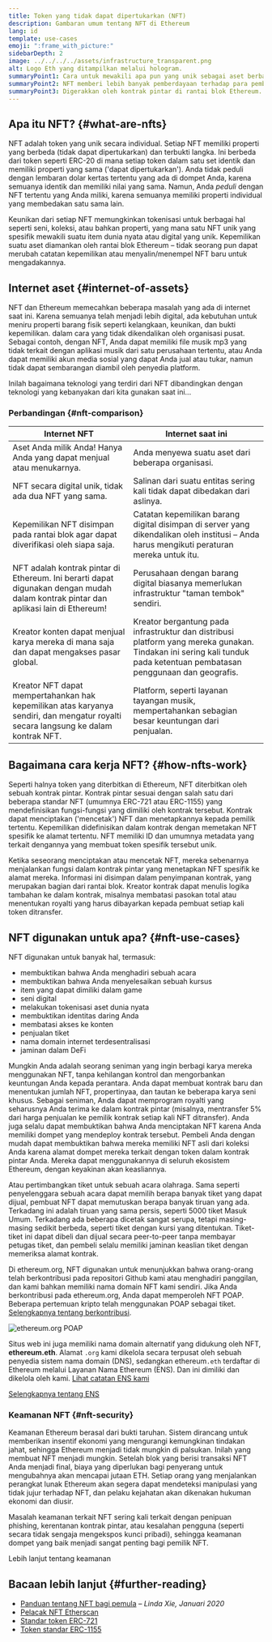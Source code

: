 ```yaml
---
title: Token yang tidak dapat dipertukarkan (NFT)
description: Gambaran umum tentang NFT di Ethereum
lang: id
template: use-cases
emoji: ":frame_with_picture:"
sidebarDepth: 2
image: ../../../../assets/infrastructure_transparent.png
alt: Logo Eth yang ditampilkan melalui hologram.
summaryPoint1: Cara untuk mewakili apa pun yang unik sebagai aset berbasis Ethereum.
summaryPoint2: NFT memberi lebih banyak pemberdayaan terhadap para pembuat konten daripada sebelumnya.
summaryPoint3: Digerakkan oleh kontrak pintar di rantai blok Ethereum.
---
```


## Apa itu NFT? {#what-are-nfts}

NFT adalah token yang unik secara individual. Setiap NFT memiliki properti yang berbeda (tidak dapat dipertukarkan) dan terbukti langka. Ini berbeda dari token seperti ERC-20 di mana setiap token dalam satu set identik dan memiliki properti yang sama ('dapat dipertukarkan'). Anda tidak peduli dengan lembaran dolar kertas tertentu yang ada di dompet Anda, karena semuanya identik dan memiliki nilai yang sama. Namun, Anda _peduli_ dengan NFT tertentu yang Anda miliki, karena semuanya memiliki properti individual yang membedakan satu sama lain.

Keunikan dari setiap NFT memungkinkan tokenisasi untuk berbagai hal seperti seni, koleksi, atau bahkan properti, yang mana satu NFT unik yang spesifik mewakili suatu item dunia nyata atau digital yang unik. Kepemilikan suatu aset diamankan oleh rantai blok Ethereum – tidak seorang pun dapat merubah catatan kepemilikan atau menyalin/menempel NFT baru untuk mengadakannya.

<YouTube id="Xdkkux6OxfM" />

## Internet aset {#internet-of-assets}

NFT dan Ethereum memecahkan beberapa masalah yang ada di internet saat ini. Karena semuanya telah menjadi lebih digital, ada kebutuhan untuk meniru properti barang fisik seperti kelangkaan, keunikan, dan bukti kepemilikan. dalam cara yang tidak dikendalikan oleh organisasi pusat. Sebagai contoh, dengan NFT, Anda dapat memiliki file musik mp3 yang tidak terkait dengan aplikasi musik dari satu perusahaan tertentu, atau Anda dapat memiliki akun media sosial yang dapat Anda jual atau tukar, namun tidak dapat sembarangan diambil oleh penyedia platform.

Inilah bagaimana teknologi yang terdiri dari NFT dibandingkan dengan teknologi yang kebanyakan dari kita gunakan saat ini...

### Perbandingan {#nft-comparison}

| Internet NFT                                                                                                                        | Internet saat ini                                                                                                                                                      |
| ----------------------------------------------------------------------------------------------------------------------------------- | ---------------------------------------------------------------------------------------------------------------------------------------------------------------------- |
| Aset Anda milik Anda! Hanya Anda yang dapat menjual atau menukarnya.                                                                | Anda menyewa suatu aset dari beberapa organisasi.                                                                                                                      |
| NFT secara digital unik, tidak ada dua NFT yang sama.                                                                               | Salinan dari suatu entitas sering kali tidak dapat dibedakan dari aslinya.                                                                                             |
| Kepemilikan NFT disimpan pada rantai blok agar dapat diverifikasi oleh siapa saja.                                                  | Catatan kepemilikan barang digital disimpan di server yang dikendalikan oleh institusi – Anda harus mengikuti peraturan mereka untuk itu.                              |
| NFT adalah kontrak pintar di Ethereum. Ini berarti dapat digunakan dengan mudah dalam kontrak pintar dan aplikasi lain di Ethereum! | Perusahaan dengan barang digital biasanya memerlukan infrastruktur "taman tembok" sendiri.                                                                             |
| Kreator konten dapat menjual karya mereka di mana saja dan dapat mengakses pasar global.                                            | Kreator bergantung pada infrastruktur dan distribusi platform yang mereka gunakan. Tindakan ini sering kali tunduk pada ketentuan pembatasan penggunaan dan geografis. |
| Kreator NFT dapat mempertahankan hak kepemilikan atas karyanya sendiri, dan mengatur royalti secara langsung ke dalam kontrak NFT.  | Platform, seperti layanan tayangan musik, mempertahankan sebagian besar keuntungan dari penjualan.                                                                     |

## Bagaimana cara kerja NFT? {#how-nfts-work}

Seperti halnya token yang diterbitkan di Ethereum, NFT diterbitkan oleh sebuah kontrak pintar. Kontrak pintar sesuai dengan salah satu dari beberapa standar NFT (umumnya ERC-721 atau ERC-1155) yang mendefinisikan fungsi-fungsi yang dimiliki oleh kontrak tersebut. Kontrak dapat menciptakan ('mencetak') NFT dan menetapkannya kepada pemilik tertentu. Kepemilikan didefinisikan dalam kontrak dengan memetakan NFT spesifik ke alamat tertentu. NFT memiliki ID dan umumnya metadata yang terkait dengannya yang membuat token spesifik tersebut unik.

Ketika seseorang menciptakan atau mencetak NFT, mereka sebenarnya menjalankan fungsi dalam kontrak pintar yang menetapkan NFT spesifik ke alamat mereka. Informasi ini disimpan dalam penyimpanan kontrak, yang merupakan bagian dari rantai blok. Kreator kontrak dapat menulis logika tambahan ke dalam kontrak, misalnya membatasi pasokan total atau menentukan royalti yang harus dibayarkan kepada pembuat setiap kali token ditransfer.

## NFT digunakan untuk apa? {#nft-use-cases}

NFT digunakan untuk banyak hal, termasuk:

- membuktikan bahwa Anda menghadiri sebuah acara
- membuktikan bahwa Anda menyelesaikan sebuah kursus
- item yang dapat dimiliki dalam game
- seni digital
- melakukan tokenisasi aset dunia nyata
- membuktikan identitas daring Anda
- membatasi akses ke konten
- penjualan tiket
- nama domain internet terdesentralisasi
- jaminan dalam DeFi

Mungkin Anda adalah seorang seniman yang ingin berbagi karya mereka menggunakan NFT, tanpa kehilangan kontrol dan mengorbankan keuntungan Anda kepada perantara. Anda dapat membuat kontrak baru dan menentukan jumlah NFT, propertinyaa, dan tautan ke beberapa karya seni khusus. Sebagai seniman, Anda dapat memprogram royalti yang seharusnya Anda terima ke dalam kontrak pintar (misalnya, mentransfer 5% dari harga penjualan ke pemilik kontrak setiap kali NFT ditransfer). Anda juga selalu dapat membuktikan bahwa Anda menciptakan NFT karena Anda memiliki dompet yang mendeploy kontrak tersebut. Pembeli Anda dengan mudah dapat membuktikan bahwa mereka memiliki NFT asli dari koleksi Anda karena alamat dompet mereka terkait dengan token dalam kontrak pintar Anda. Mereka dapat menggunakannya di seluruh ekosistem Ethereum, dengan keyakinan akan keasliannya.

Atau pertimbangkan tiket untuk sebuah acara olahraga. Sama seperti penyelenggara sebuah acara dapat memilih berapa banyak tiket yang dapat dijual, pembuat NFT dapat memutuskan berapa banyak tiruan yang ada. Terkadang ini adalah tiruan yang sama persis, seperti 5000 tiket Masuk Umum. Terkadang ada beberapa dicetak sangat serupa, tetapi masing-masing sedikit berbeda, seperti tiket dengan kursi yang ditentukan. Tiket-tiket ini dapat dibeli dan dijual secara peer-to-peer tanpa membayar petugas tiket, dan pembeli selalu memiliki jaminan keaslian tiket dengan memeriksa alamat kontrak.

Di ethereum.org, NFT digunakan untuk menunjukkan bahwa orang-orang telah berkontribusi pada repositori Github kami atau menghadiri panggilan, dan kami bahkan memiliki nama domain NFT kami sendiri. Jika Anda berkontribusi pada ethereum.org, Anda dapat memperoleh NFT POAP. Beberapa pertemuan kripto telah menggunakan POAP sebagai tiket. [Selengkapnya tentang berkontribusi](/contributing/#poap).

![ethereum.org POAP](./poap.png)

Situs web ini juga memiliki nama domain alternatif yang didukung oleh NFT, **ethereum.eth**. Alamat `.org` kami dikelola secara terpusat oleh sebuah penyedia sistem nama domain (DNS), sedangkan ethereum`.eth` terdaftar di Ethereum melalui Layanan Nama Ethereum (ENS). Dan ini dimiliki dan dikelola oleh kami. [Lihat catatan ENS kami](https://app.ens.domains/name/ethereum.eth)

[Selengkapnya tentang ENS](https://app.ens.domains)

<Divider />

### Keamanan NFT {#nft-security}

Keamanan Ethereum berasal dari bukti taruhan. Sistem dirancang untuk memberikan insentif ekonomi yang mengurangi kemungkinan tindakan jahat, sehingga Ethereum menjadi tidak mungkin di palsukan. Inilah yang membuat NFT menjadi mungkin. Setelah blok yang berisi transaksi NFT Anda menjadi final, biaya yang diperlukan bagi penyerang untuk mengubahnya akan mencapai jutaan ETH. Setiap orang yang menjalankan perangkat lunak Ethereum akan segera dapat mendeteksi manipulasi yang tidak jujur terhadap NFT, dan pelaku kejahatan akan dikenakan hukuman ekonomi dan diusir.

Masalah keamanan terkait NFT sering kali terkait dengan penipuan phishing, kerentanan kontrak pintar, atau kesalahan pengguna (seperti secara tidak sengaja mengekspos kunci pribadi), sehingga keamanan dompet yang baik menjadi sangat penting bagi pemilik NFT.

<ButtonLink to="/security/">
  Lebih lanjut tentang keamanan
</ButtonLink>

## Bacaan lebih lanjut {#further-reading}

- [Panduan tentang NFT bagi pemula](https://linda.mirror.xyz/df649d61efb92c910464a4e74ae213c4cab150b9cbcc4b7fb6090fc77881a95d) – _Linda Xie, Januari 2020_
- [Pelacak NFT Etherscan](https://etherscan.io/nft-top-contracts)
- [Standar token ERC-721](/developers/docs/standards/tokens/erc-721/)
- [Token standar ERC-1155](/developers/docs/standards/tokens/erc-1155/)

<Divider />

<QuizWidget quizKey="nfts" />
